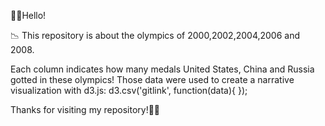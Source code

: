 🙋‍♂️Hello!

📉 This repository is about the olympics of 2000,2002,2004,2006 and 2008.

Each column indicates how many medals United States, China and Russia gotted in these olympics!
Those data were used to create a narrative visualization with d3.js: d3.csv('gitlink', function(data){ });

Thanks for visiting my repository!🙋‍♂️
